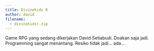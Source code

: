 ```yaml
---
title: Divinekids R
author: david
filename:
  - divinekidsr.zip
---
```

Game RPG yang sedang dikerjakan David Setiabudi. Doakan saja jadi. Programming sangat menantang. Resiko tidak jadi... ada...
